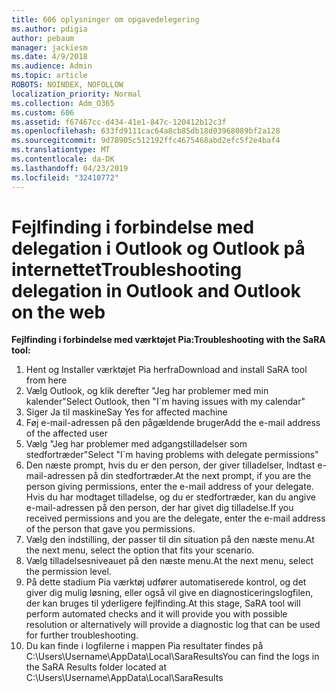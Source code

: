 ```yaml
---
title: 606 oplysninger om opgavedelegering
ms.author: pdigia
author: pebaum
manager: jackiesm
ms.date: 4/9/2018
ms.audience: Admin
ms.topic: article
ROBOTS: NOINDEX, NOFOLLOW
localization_priority: Normal
ms.collection: Adm_O365
ms.custom: 606
ms.assetid: f67467cc-d434-41e1-847c-120412b12c3f
ms.openlocfilehash: 633fd9111cac64a8cb85db18d03968089bf2a128
ms.sourcegitcommit: 9d78905c512192ffc4675468abd2efc5f2e4baf4
ms.translationtype: MT
ms.contentlocale: da-DK
ms.lasthandoff: 04/23/2019
ms.locfileid: "32410772"
---
```

# <a name="troubleshooting-delegation-in-outlook-and-outlook-on-the-web"></a><span data-ttu-id="a33ff-102">Fejlfinding i forbindelse med delegation i Outlook og Outlook på internettet</span><span class="sxs-lookup"><span data-stu-id="a33ff-102">Troubleshooting delegation in Outlook and Outlook on the web</span></span>

<span data-ttu-id="a33ff-103">**Fejlfinding i forbindelse med værktøjet Pia:**</span><span class="sxs-lookup"><span data-stu-id="a33ff-103">**Troubleshooting with the SaRA tool:**</span></span>

1. <span data-ttu-id="a33ff-104">Hent og Installer værktøjet Pia herfra</span><span class="sxs-lookup"><span data-stu-id="a33ff-104">Download and install SaRA tool from here</span></span>
1. <span data-ttu-id="a33ff-105">Vælg Outlook, og klik derefter "Jeg har problemer med min kalender"</span><span class="sxs-lookup"><span data-stu-id="a33ff-105">Select Outlook, then "I\`m having issues with my calendar"</span></span>
1. <span data-ttu-id="a33ff-106">Siger Ja til maskine</span><span class="sxs-lookup"><span data-stu-id="a33ff-106">Say Yes for affected machine</span></span>
1. <span data-ttu-id="a33ff-107">Føj e-mail-adressen på den pågældende bruger</span><span class="sxs-lookup"><span data-stu-id="a33ff-107">Add the e-mail address of the affected user</span></span>
1. <span data-ttu-id="a33ff-108">Vælg "Jeg har problemer med adgangstilladelser som stedfortræder"</span><span class="sxs-lookup"><span data-stu-id="a33ff-108">Select "I\`m having problems with delegate permissions"</span></span>
1. <span data-ttu-id="a33ff-109">Den næste prompt, hvis du er den person, der giver tilladelser, Indtast e-mail-adressen på din stedfortræder.</span><span class="sxs-lookup"><span data-stu-id="a33ff-109">At the next prompt, if you are the person giving permissions, enter the e-mail address of your delegate.</span></span> <span data-ttu-id="a33ff-110">Hvis du har modtaget tilladelse, og du er stedfortræder, kan du angive e-mail-adressen på den person, der har givet dig tilladelse.</span><span class="sxs-lookup"><span data-stu-id="a33ff-110">If you received permissions and you are the delegate, enter the e-mail address of the person that gave you permissions.</span></span>
1. <span data-ttu-id="a33ff-111">Vælg den indstilling, der passer til din situation på den næste menu.</span><span class="sxs-lookup"><span data-stu-id="a33ff-111">At the next menu, select the option that fits your scenario.</span></span> 
1. <span data-ttu-id="a33ff-112">Vælg tilladelsesniveauet på den næste menu.</span><span class="sxs-lookup"><span data-stu-id="a33ff-112">At the next menu, select the permission level.</span></span>
1. <span data-ttu-id="a33ff-113">På dette stadium Pia værktøj udfører automatiserede kontrol, og det giver dig mulig løsning, eller også vil give en diagnosticeringslogfilen, der kan bruges til yderligere fejlfinding.</span><span class="sxs-lookup"><span data-stu-id="a33ff-113">At this stage, SaRA tool will perform automated checks and it will provide you with possible resolution or alternatively will provide a diagnostic log that can be used for further troubleshooting.</span></span>
1. <span data-ttu-id="a33ff-114">Du kan finde i logfilerne i mappen Pia resultater findes på C:\Users\Username\AppData\Local\SaraResults</span><span class="sxs-lookup"><span data-stu-id="a33ff-114">You can find the logs in the SaRA Results folder located at C:\Users\Username\AppData\Local\SaraResults</span></span>